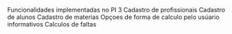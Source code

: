 Funcionalidades implementadas no PI 3
Cadastro de profissionais
Cadastro de alunos
Cadastro de materias
Opçoes de forma de calculo pelo usúario informativos
Calculos de faltas
